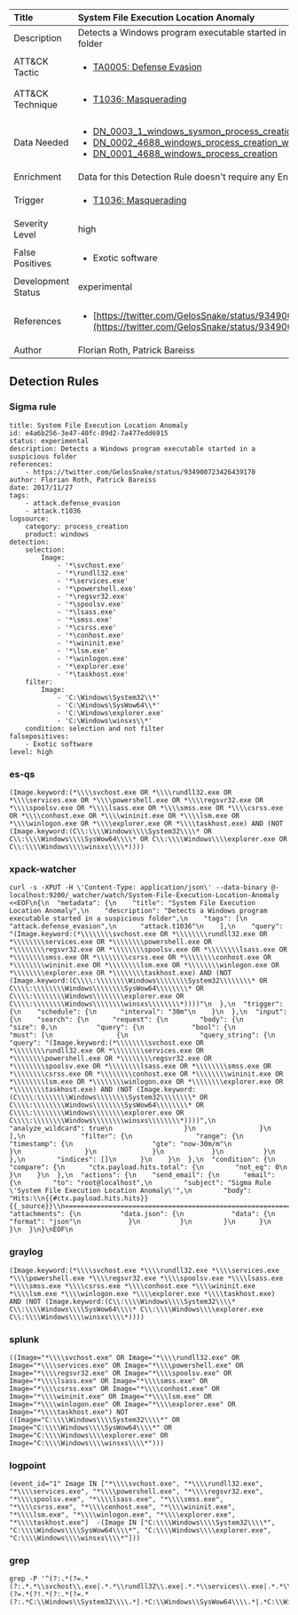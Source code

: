 | Title                | System File Execution Location Anomaly                                                                                                                                                 |
|:---------------------|:------------------------------------------------------------------------------------------------------------------------------------------------------------|
| Description          | Detects a Windows program executable started in a suspicious folder                                                                                                                                           |
| ATT&amp;CK Tactic    |  <ul><li>[TA0005: Defense Evasion](https://attack.mitre.org/tactics/TA0005)</li></ul>  |
| ATT&amp;CK Technique | <ul><li>[T1036: Masquerading](https://attack.mitre.org/techniques/T1036)</li></ul>  |
| Data Needed          | <ul><li>[DN_0003_1_windows_sysmon_process_creation](../Data_Needed/DN_0003_1_windows_sysmon_process_creation.md)</li><li>[DN_0002_4688_windows_process_creation_with_commandline](../Data_Needed/DN_0002_4688_windows_process_creation_with_commandline.md)</li><li>[DN_0001_4688_windows_process_creation](../Data_Needed/DN_0001_4688_windows_process_creation.md)</li></ul>  |
| Enrichment           |  Data for this Detection Rule doesn't require any Enrichments.  |
| Trigger              | <ul><li>[T1036: Masquerading](../Triggers/T1036.md)</li></ul>  |
| Severity Level       | high |
| False Positives      | <ul><li>Exotic software</li></ul>  |
| Development Status   | experimental |
| References           | <ul><li>[https://twitter.com/GelosSnake/status/934900723426439170](https://twitter.com/GelosSnake/status/934900723426439170)</li></ul>  |
| Author               | Florian Roth, Patrick Bareiss |


## Detection Rules

### Sigma rule

```
title: System File Execution Location Anomaly
id: e4a6b256-3e47-40fc-89d2-7a477edd6915
status: experimental
description: Detects a Windows program executable started in a suspicious folder
references:
    - https://twitter.com/GelosSnake/status/934900723426439170
author: Florian Roth, Patrick Bareiss
date: 2017/11/27
tags:
    - attack.defense_evasion
    - attack.t1036
logsource:
    category: process_creation
    product: windows
detection:
    selection:
        Image:
            - '*\svchost.exe'
            - '*\rundll32.exe'
            - '*\services.exe'
            - '*\powershell.exe'
            - '*\regsvr32.exe'
            - '*\spoolsv.exe'
            - '*\lsass.exe'
            - '*\smss.exe'
            - '*\csrss.exe'
            - '*\conhost.exe'
            - '*\wininit.exe'
            - '*\lsm.exe'
            - '*\winlogon.exe'
            - '*\explorer.exe'
            - '*\taskhost.exe' 
    filter:
        Image:
            - 'C:\Windows\System32\\*'
            - 'C:\Windows\SysWow64\\*'
            - 'C:\Windows\explorer.exe'
            - 'C:\Windows\winsxs\\*'
    condition: selection and not filter
falsepositives:
    - Exotic software
level: high

```





### es-qs
    
```
(Image.keyword:(*\\\\svchost.exe OR *\\\\rundll32.exe OR *\\\\services.exe OR *\\\\powershell.exe OR *\\\\regsvr32.exe OR *\\\\spoolsv.exe OR *\\\\lsass.exe OR *\\\\smss.exe OR *\\\\csrss.exe OR *\\\\conhost.exe OR *\\\\wininit.exe OR *\\\\lsm.exe OR *\\\\winlogon.exe OR *\\\\explorer.exe OR *\\\\taskhost.exe) AND (NOT (Image.keyword:(C\\:\\\\Windows\\\\System32\\\\* OR C\\:\\\\Windows\\\\SysWow64\\\\* OR C\\:\\\\Windows\\\\explorer.exe OR C\\:\\\\Windows\\\\winsxs\\\\*))))
```


### xpack-watcher
    
```
curl -s -XPUT -H \'Content-Type: application/json\' --data-binary @- localhost:9200/_watcher/watch/System-File-Execution-Location-Anomaly <<EOF\n{\n  "metadata": {\n    "title": "System File Execution Location Anomaly",\n    "description": "Detects a Windows program executable started in a suspicious folder",\n    "tags": [\n      "attack.defense_evasion",\n      "attack.t1036"\n    ],\n    "query": "(Image.keyword:(*\\\\\\\\svchost.exe OR *\\\\\\\\rundll32.exe OR *\\\\\\\\services.exe OR *\\\\\\\\powershell.exe OR *\\\\\\\\regsvr32.exe OR *\\\\\\\\spoolsv.exe OR *\\\\\\\\lsass.exe OR *\\\\\\\\smss.exe OR *\\\\\\\\csrss.exe OR *\\\\\\\\conhost.exe OR *\\\\\\\\wininit.exe OR *\\\\\\\\lsm.exe OR *\\\\\\\\winlogon.exe OR *\\\\\\\\explorer.exe OR *\\\\\\\\taskhost.exe) AND (NOT (Image.keyword:(C\\\\:\\\\\\\\Windows\\\\\\\\System32\\\\\\\\* OR C\\\\:\\\\\\\\Windows\\\\\\\\SysWow64\\\\\\\\* OR C\\\\:\\\\\\\\Windows\\\\\\\\explorer.exe OR C\\\\:\\\\\\\\Windows\\\\\\\\winsxs\\\\\\\\*))))"\n  },\n  "trigger": {\n    "schedule": {\n      "interval": "30m"\n    }\n  },\n  "input": {\n    "search": {\n      "request": {\n        "body": {\n          "size": 0,\n          "query": {\n            "bool": {\n              "must": [\n                {\n                  "query_string": {\n                    "query": "(Image.keyword:(*\\\\\\\\svchost.exe OR *\\\\\\\\rundll32.exe OR *\\\\\\\\services.exe OR *\\\\\\\\powershell.exe OR *\\\\\\\\regsvr32.exe OR *\\\\\\\\spoolsv.exe OR *\\\\\\\\lsass.exe OR *\\\\\\\\smss.exe OR *\\\\\\\\csrss.exe OR *\\\\\\\\conhost.exe OR *\\\\\\\\wininit.exe OR *\\\\\\\\lsm.exe OR *\\\\\\\\winlogon.exe OR *\\\\\\\\explorer.exe OR *\\\\\\\\taskhost.exe) AND (NOT (Image.keyword:(C\\\\:\\\\\\\\Windows\\\\\\\\System32\\\\\\\\* OR C\\\\:\\\\\\\\Windows\\\\\\\\SysWow64\\\\\\\\* OR C\\\\:\\\\\\\\Windows\\\\\\\\explorer.exe OR C\\\\:\\\\\\\\Windows\\\\\\\\winsxs\\\\\\\\*))))",\n                    "analyze_wildcard": true\n                  }\n                }\n              ],\n              "filter": {\n                "range": {\n                  "timestamp": {\n                    "gte": "now-30m/m"\n                  }\n                }\n              }\n            }\n          }\n        },\n        "indices": []\n      }\n    }\n  },\n  "condition": {\n    "compare": {\n      "ctx.payload.hits.total": {\n        "not_eq": 0\n      }\n    }\n  },\n  "actions": {\n    "send_email": {\n      "email": {\n        "to": "root@localhost",\n        "subject": "Sigma Rule \'System File Execution Location Anomaly\'",\n        "body": "Hits:\\n{{#ctx.payload.hits.hits}}{{_source}}\\n================================================================================\\n{{/ctx.payload.hits.hits}}",\n        "attachments": {\n          "data.json": {\n            "data": {\n              "format": "json"\n            }\n          }\n        }\n      }\n    }\n  }\n}\nEOF\n
```


### graylog
    
```
(Image.keyword:(*\\\\svchost.exe *\\\\rundll32.exe *\\\\services.exe *\\\\powershell.exe *\\\\regsvr32.exe *\\\\spoolsv.exe *\\\\lsass.exe *\\\\smss.exe *\\\\csrss.exe *\\\\conhost.exe *\\\\wininit.exe *\\\\lsm.exe *\\\\winlogon.exe *\\\\explorer.exe *\\\\taskhost.exe) AND (NOT (Image.keyword:(C\\:\\\\Windows\\\\System32\\\\* C\\:\\\\Windows\\\\SysWow64\\\\* C\\:\\\\Windows\\\\explorer.exe C\\:\\\\Windows\\\\winsxs\\\\*))))
```


### splunk
    
```
((Image="*\\\\svchost.exe" OR Image="*\\\\rundll32.exe" OR Image="*\\\\services.exe" OR Image="*\\\\powershell.exe" OR Image="*\\\\regsvr32.exe" OR Image="*\\\\spoolsv.exe" OR Image="*\\\\lsass.exe" OR Image="*\\\\smss.exe" OR Image="*\\\\csrss.exe" OR Image="*\\\\conhost.exe" OR Image="*\\\\wininit.exe" OR Image="*\\\\lsm.exe" OR Image="*\\\\winlogon.exe" OR Image="*\\\\explorer.exe" OR Image="*\\\\taskhost.exe") NOT ((Image="C:\\\\Windows\\\\System32\\\\*" OR Image="C:\\\\Windows\\\\SysWow64\\\\*" OR Image="C:\\\\Windows\\\\explorer.exe" OR Image="C:\\\\Windows\\\\winsxs\\\\*")))
```


### logpoint
    
```
(event_id="1" Image IN ["*\\\\svchost.exe", "*\\\\rundll32.exe", "*\\\\services.exe", "*\\\\powershell.exe", "*\\\\regsvr32.exe", "*\\\\spoolsv.exe", "*\\\\lsass.exe", "*\\\\smss.exe", "*\\\\csrss.exe", "*\\\\conhost.exe", "*\\\\wininit.exe", "*\\\\lsm.exe", "*\\\\winlogon.exe", "*\\\\explorer.exe", "*\\\\taskhost.exe"]  -(Image IN ["C:\\\\Windows\\\\System32\\\\*", "C:\\\\Windows\\\\SysWow64\\\\*", "C:\\\\Windows\\\\explorer.exe", "C:\\\\Windows\\\\winsxs\\\\*"]))
```


### grep
    
```
grep -P '^(?:.*(?=.*(?:.*.*\\svchost\\.exe|.*.*\\rundll32\\.exe|.*.*\\services\\.exe|.*.*\\powershell\\.exe|.*.*\\regsvr32\\.exe|.*.*\\spoolsv\\.exe|.*.*\\lsass\\.exe|.*.*\\smss\\.exe|.*.*\\csrss\\.exe|.*.*\\conhost\\.exe|.*.*\\wininit\\.exe|.*.*\\lsm\\.exe|.*.*\\winlogon\\.exe|.*.*\\explorer\\.exe|.*.*\\taskhost\\.exe))(?=.*(?!.*(?:.*(?=.*(?:.*C:\\Windows\\System32\\\\.*|.*C:\\Windows\\SysWow64\\\\.*|.*C:\\Windows\\explorer\\.exe|.*C:\\Windows\\winsxs\\\\.*))))))'
```



